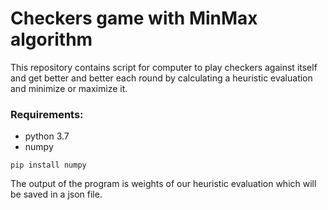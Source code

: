 # Checkers game with MinMax algorithm
This repository contains script for computer to play checkers against itself and get better and better each round by calculating a heuristic evaluation and minimize or maximize it.

### Requirements:
* python 3.7
* numpy
```
pip install numpy
```

The output of the program is weights of our heuristic evaluation which will be saved in a json file.
